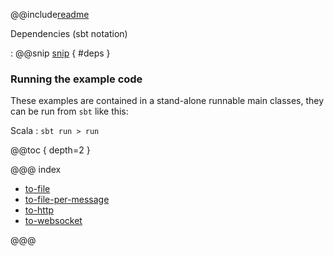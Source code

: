@@include[readme](/README.md)

Dependencies (sbt notation)

: @@snip [snip](/project/Dependencies.scala) { #deps }


### Running the example code

These examples are contained in a stand-alone runnable main classes, they can be run
 from `sbt` like this:
 
Scala
:   ```
    sbt run
    > run
    ```

@@toc { depth=2 }

@@@ index

* [to-file](append-to-file.md)
* [to-file-per-message](to-one-file-per-message.md)
* [to-http](to-http-get.md)
* [to-websocket](to-websocket.md)

@@@

